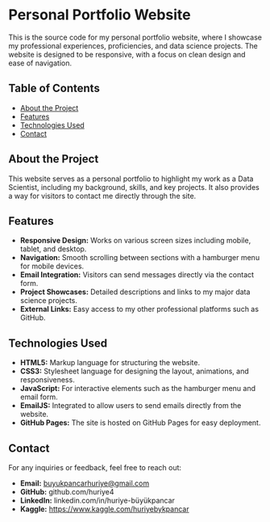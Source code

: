 # Personal Portfolio Website


This is the source code for my personal portfolio website, where I showcase my professional experiences, proficiencies, and data science projects. The website is designed to be responsive, with a focus on clean design and ease of navigation.

## Table of Contents

- [About the Project](#about-the-project)
- [Features](#features)
- [Technologies Used](#technologies-used)
- [Contact](#contact)


## About the Project

This website serves as a personal portfolio to highlight my work as a Data Scientist, including my background, skills, and key projects. It also provides a way for visitors to contact me directly through the site.

## Features

- **Responsive Design:** Works on various screen sizes including mobile, tablet, and desktop.
- **Navigation:** Smooth scrolling between sections with a hamburger menu for mobile devices.
- **Email Integration:** Visitors can send messages directly via the contact form.
- **Project Showcases:** Detailed descriptions and links to my major data science projects.
- **External Links:** Easy access to my other professional platforms such as GitHub.

## Technologies Used

- **HTML5:** Markup language for structuring the website.
- **CSS3:** Stylesheet language for designing the layout, animations, and responsiveness.
- **JavaScript:** For interactive elements such as the hamburger menu and email form.
- **EmailJS:** Integrated to allow users to send emails directly from the website.
- **GitHub Pages:** The site is hosted on GitHub Pages for easy deployment.


## Contact
For any inquiries or feedback, feel free to reach out:

- **Email:** buyukpancarhuriye@gmail.com
- **GitHub:** github.com/huriye4
- **LinkedIn:** linkedin.com/in/huriye-büyükpancar
- **Kaggle:** https://www.kaggle.com/huriyebykpancar
